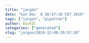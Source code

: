 ```yaml
---
title: "jargon"
date: "Sun Dec  8 20:57:10 CET 2019"
tags: ["jargon", "pipotron"]
author: m1ch3l
categories: ["generated"]
slug: "jargon/2019-12-08-20:57:10"
---
```



